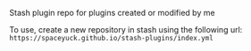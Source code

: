 Stash plugin repo for plugins created or modified by me

To use, create a new repository in stash using the following url: ```https://spaceyuck.github.io/stash-plugins/index.yml```
